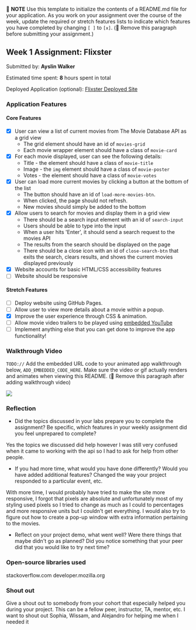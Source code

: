 📝 **NOTE** Use this template to initialize the contents of a README.md file for your application. As you work on your assignment over the course of the week, update the required or stretch features lists to indicate which features you have completed by changing `[ ]` to `[x]`. (🚫 Remove this paragraph before submitting your assignment.)

## Week 1 Assignment: Flixster

Submitted by: **Ayslin Walker**

Estimated time spent: **8** hours spent in total

Deployed Application (optional): [Flixster Deployed Site](ADD_LINK_HERE)

### Application Features

#### Core Features

- [x] User can view a list of current movies from The Movie Database API as a grid view
  - The grid element should have an id of `movies-grid`
  - Each movie wrapper element should have a class of `movie-card`
- [x] For each movie displayed, user can see the following details:
  - Title - the element should have a class of `movie-title`
  - Image - the `img` element should have a class of `movie-poster`
  - Votes - the element should have a class of `movie-votes`
- [x] User can load more current movies by clicking a button at the bottom of the list
  - The button should have an id of `load-more-movies-btn`.
  - When clicked, the page should not refresh.
  - New movies should simply be added to the bottom
- [x] Allow users to search for movies and display them in a grid view
  - There should be a search input element with an id of `search-input`
  - Users should be able to type into the input
  - When a user hits 'Enter', it should send a search request to the movies API
  - The results from the search should be displayed on the page
  - There should be a close icon with an id of `close-search-btn` that exits the search, clears results, and shows the current movies displayed previously
- [x] Website accounts for basic HTML/CSS accessibility features
- [ ] Website should be responsive

#### Stretch Features

- [ ] Deploy website using GitHub Pages.
- [ ] Allow user to view more details about a movie within a popup.
- [x] Improve the user experience through CSS & animation.
- [ ] Allow movie video trailers to be played using [embedded YouTube](https://support.google.com/youtube/answer/171780?hl=en)
- [ ] Implement anything else that you can get done to improve the app functionality!

### Walkthrough Video

`TODO://` Add the embedded URL code to your animated app walkthrough below, `ADD_EMBEDDED_CODE_HERE`. Make sure the video or gif actually renders and animates when viewing this README. (🚫 Remove this paragraph after adding walkthrough video)

<a href="https://www.loom.com/share/649b6406629042e5b17d52ed3fb83398">
    <img style="max-width:300px;" src="https://cdn.loom.com/sessions/thumbnails/649b6406629042e5b17d52ed3fb83398-with-play.gif">
  </a>

### Reflection

- Did the topics discussed in your labs prepare you to complete the assignment? Be specific, which features in your weekly assignment did you feel unprepared to complete?

Yes the topics we discussed did help however I was still very confused when it came to working with the api so I had to ask for help from other people.

- If you had more time, what would you have done differently? Would you have added additional features? Changed the way your project responded to a particular event, etc.

With more time, I would probably have tried to make the site more responsive, I forgot that pixels are absolute and unfortunately most of my styling used pixels so I tried to change as much as I could to percentages and more responsive units but I couldn't get everything. I would also try to figure out how to create a pop-up window with extra information pertaining to the movies.

- Reflect on your project demo, what went well? Were there things that maybe didn't go as planned? Did you notice something that your peer did that you would like to try next time?

### Open-source libraries used

stackoverflow.com
developer.mozilla.org

### Shout out

Give a shout out to somebody from your cohort that especially helped you during your project. This can be a fellow peer, instructor, TA, mentor, etc.
I want to shout out Sophia, Wissam, and Alejandro for helping me when I needed it
